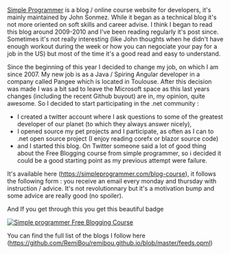 

[Simple Programmer](https://simpleprogrammer.com/) is a blog / online course website for developers, it's mainly maintained by John Sonmez. While it began as a technical blog it's not more oriented on soft skills and career advise. 
I think I began to read this blog around 2009-2010 and I've been reading regularly it's post since. Sometimes it's not really interesting (like John thoughts when he didn't have enough workout during the week or how you can negociate 
your pay for a job in the US) but most of the time it's a good read and easy to understand.

Since the beginning of this year I decided to change my job, on which I am since 2007. My new job is as a Java / Spiring Angular developer in a company called Pangee which is located in Toulouse. After this decision was made I was a bit sad to leave the Microsoft space as this last years changes (including the recent Github buyout) are in, my opinion, quite awesome. So I decided to start participating in the .net community : 
- I created a twitter account where I ask questions 
to some of the greatest developer of our planet (to which they always answer nicely), 
- I opened source my pet projects and I participate, as often as I can to .net open source project (I enjoy reading corefx or blazor source code)
- and I started this blog. 
On Twitter someone said a lot of good thing about the Free Blogging course from simple programmer, so i decided it could be a good starting point as my previous attempt were failure.

It's available here (https://simpleprogrammer.com/blog-course), it follows the following form : you receive an email every monday and 
thursday with instruction / advice. It's not revolutionnary but it's a motivation bump and some advice are really good (no spoiler).

And If you get through this you get this beautiful badge

[![Simple programmer Free Blogging Course](http://simpleprogrammer.com/wp-content/uploads/2015/04/badge.png)](https://simpleprogrammer.com/lp/create-your-blog-1/)

You can find the full list of the blogs I follow here (https://github.com/RemiBou/remibou.github.io/blob/master/feeds.opml)
